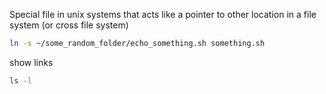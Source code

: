 Special file in unix systems that acts like a pointer to other location in a file system (or cross file system)

```sh
ln -s ~/some_random_folder/echo_something.sh something.sh
```

show links
```sh
ls -l
```
 
